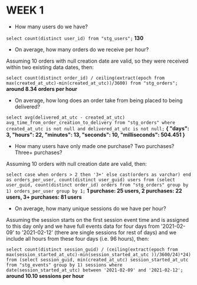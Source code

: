 # WEEK 1

- How many users do we have?

`select count(distinct user_id) from "stg_users";`
**130**

- On average, how many orders do we receive per hour?

Assuming 10 orders with null creation date are valid, so they were received within two existing data dates, then:

`select count(distinct order_id) / ceiling(extract(epoch from max(created_at_utc)-min(created_at_utc))/3600) from "stg_orders";`
**around 8.34 orders per hour**

- On average, how long does an order take from being placed to being delivered?

`select avg(delivered_at_utc - created_at_utc) avg_time_from_order_creation_to_delivery from "stg_orders" where created_at_utc is not null and delivered_at_utc is not null;`
**{ "days": 3, "hours": 22, "minutes": 13, "seconds": 10, "milliseconds": 504.451 }**

- How many users have only made one purchase? Two purchases? Three+ purchases?

Assuming 10 orders with null creation date are valid, then:

`select case when orders > 2 then '3+' else cast(orders as varchar) end as orders_per_user, count(distinct user_guid) users from (select user_guid, count(distinct order_id) orders from "stg_orders" group by 1) orders_per_user group by 1;`
**1 purchase: 25 users, 2 purchases: 22 users, 3+ purchases: 81 users**

- On average, how many unique sessions do we have per hour?

Assuming the session starts on the first session event time and is assigned to this day only
and we have full events data for four days from '2021-02-09' to '2021-02-12' (there are single sessions for rest of days)
and we include all hours from these four days (i.e. 96 hours), then:

`select count(distinct session_guid) / (ceiling(extract(epoch from max(session_started_at_utc)-min(session_started_at_utc ))/3600/24)*24) from (select session_guid, min(created_at_utc) session_started_at_utc from "stg_events" group by 1) sessions where date(session_started_at_utc) between '2021-02-09' and '2021-02-12';`
**around 10.10 sessions per hour**